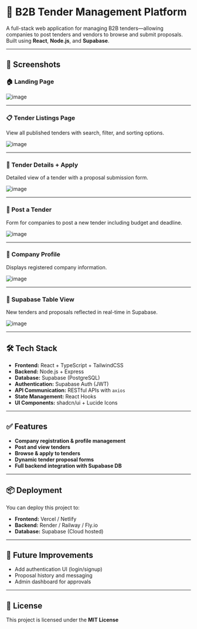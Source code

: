 # 🚀 B2B Tender Management Platform

A full-stack web application for managing B2B tenders—allowing companies to post tenders and vendors to browse and submit proposals. Built using **React**, **Node.js**, and **Supabase**.

---

## 📸 Screenshots

### 🏠 Landing Page

![image](https://github.com/user-attachments/assets/0dc7625f-7ca2-4bc7-8311-61e2e7786222)

---

### 📋 Tender Listings Page

View all published tenders with search, filter, and sorting options.

![image](https://github.com/user-attachments/assets/ecd997d9-b7f0-4644-8d92-c35ba4e0b203)

---

### 📄 Tender Details + Apply

Detailed view of a tender with a proposal submission form.

![image](https://github.com/user-attachments/assets/0699418e-46f6-4b5c-977d-6643b2d7cb08)

---

### 📝 Post a Tender

Form for companies to post a new tender including budget and deadline.

![image](https://github.com/user-attachments/assets/599538e6-3100-4e9d-b811-d173a8aa2ff3)

---

### 🏢 Company Profile

Displays registered company information.

![image](https://github.com/user-attachments/assets/4e8e158a-0dc7-463e-b7d9-52a68a0d814d)

---

### 💾 Supabase Table View

New tenders and proposals reflected in real-time in Supabase.

![image](https://github.com/user-attachments/assets/77ba48ac-20c8-41e4-bb87-9fe7fea5de7f)

---

## 🛠️ Tech Stack

- **Frontend:** React + TypeScript + TailwindCSS
- **Backend:** Node.js + Express
- **Database:** Supabase (PostgreSQL)
- **Authentication:** Supabase Auth (JWT)
- **API Communication:** RESTful APIs with `axios`
- **State Management:** React Hooks
- **UI Components:** shadcn/ui + Lucide Icons

---

## ✅ Features

- **Company registration & profile management**
- **Post and view tenders**
- **Browse & apply to tenders**
- **Dynamic tender proposal forms**
- **Full backend integration with Supabase DB**

---

## 📦 Deployment

You can deploy this project to:

- **Frontend:** Vercel / Netlify  
- **Backend:** Render / Railway / Fly.io  
- **Database:** Supabase (Cloud hosted)

---

## 🧠 Future Improvements

- Add authentication UI (login/signup)
- Proposal history and messaging
- Admin dashboard for approvals

---

## 📄 License

This project is licensed under the **MIT License**


















